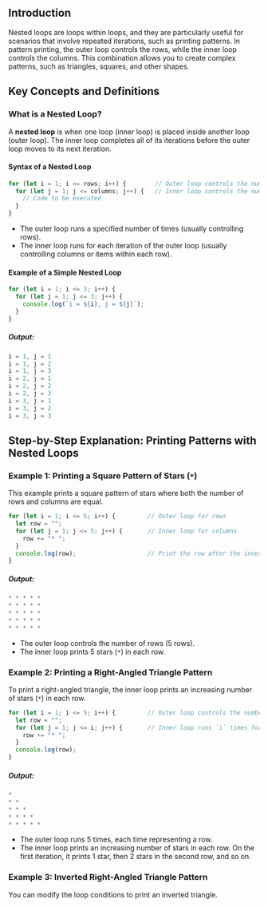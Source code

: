## Introduction
Nested loops are loops within loops, and they are particularly useful for scenarios that involve repeated iterations, such as printing patterns. In pattern printing, the outer loop controls the rows, while the inner loop controls the columns. This combination allows you to create complex patterns, such as triangles, squares, and other shapes.

## Key Concepts and Definitions

### What is a Nested Loop?
A **nested loop** is when one loop (inner loop) is placed inside another loop (outer loop). The inner loop completes all of its iterations before the outer loop moves to its next iteration.

#### Syntax of a Nested Loop
```js
for (let i = 1; i <= rows; i++) {        // Outer loop controls the number of rows
  for (let j = 1; j <= columns; j++) {   // Inner loop controls the number of columns
    // Code to be executed
  }
}
```
- The outer loop runs a specified number of times (usually controlling rows).
- The inner loop runs for each iteration of the outer loop (usually controlling columns or items within each row).

#### Example of a Simple Nested Loop
```js
for (let i = 1; i <= 3; i++) {
  for (let j = 1; j <= 3; j++) {
    console.log(`i = ${i}, j = ${j}`);
  }
}
```

##### Output:
```js
i = 1, j = 1
i = 1, j = 2
i = 1, j = 3
i = 2, j = 1
i = 2, j = 2
i = 2, j = 3
i = 3, j = 1
i = 3, j = 2
i = 3, j = 3
```

## Step-by-Step Explanation: Printing Patterns with Nested Loops

### Example 1: Printing a Square Pattern of Stars (`*`)
This example prints a square pattern of stars where both the number of rows and columns are equal.

```js
for (let i = 1; i <= 5; i++) {         // Outer loop for rows
  let row = "";
  for (let j = 1; j <= 5; j++) {       // Inner loop for columns
    row += "* ";
  }
  console.log(row);                    // Print the row after the inner loop completes
}
```

##### Output:
```js
* * * * *
* * * * *
* * * * *
* * * * *
* * * * *
```

- The outer loop controls the number of rows (5 rows).
- The inner loop prints 5 stars (`*`) in each row.

### Example 2: Printing a Right-Angled Triangle Pattern
To print a right-angled triangle, the inner loop prints an increasing number of stars (`*`) in each row.

```js
for (let i = 1; i <= 5; i++) {         // Outer loop controls the number of rows
  let row = "";
  for (let j = 1; j <= i; j++) {       // Inner loop runs `i` times for each row
    row += "* ";
  }
  console.log(row);
}
```

##### Output:
```js
*
* *
* * *
* * * *
* * * * *
```

- The outer loop runs 5 times, each time representing a row.
- The inner loop prints an increasing number of stars in each row. On the first iteration, it prints 1 star, then 2 stars in the second row, and so on.

### Example 3: Inverted Right-Angled Triangle Pattern
You can modify the loop conditions to print an inverted triangle.
